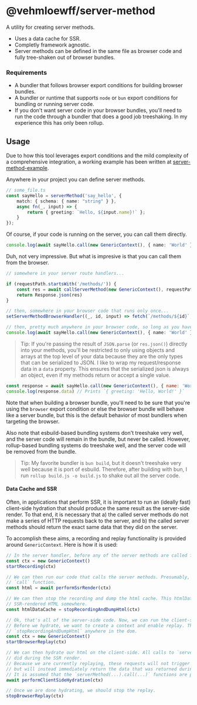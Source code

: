 # @vehmloewff/server-method

A utility for creating server methods.

- Uses a data cache for SSR.
- Completly framework agnostic.
- Server methods can be defined in the same file as browser code and fully tree-shaken out of browser bundles.

### Requirements

- A bundler that follows browser export conditions for building browser bundles.
- A bundler or runtime that supports `node` or `bun` export conditions for bundling or running server code.
- If you don't want server code in your browser bundles, you'll need to run the code through a bundler that does a good job treeshaking. In my experience this has only been rollup.

## Usage

Due to how this tool leverages export conditions and the mild complexity of a comprehensive integration, a working example has been written at [server-method-example](https://github.com/vehmloewff/server-method-example).

Anywhere in your project you can define server methods.

```ts
// some_file.ts
const sayHello = serverMethod('say_hello', {
	match: { schema: { name: "string" } },
	async fn(_, input) => {
		return { greeting: `Hello, ${input.name}!` };
	}
});
```

Of course, if your code is running on the server, you can call them directly.

```ts
console.log(await sayHello.call(new GenericContext(), { name: 'World' }));
```

Duh, not very impressive. But what is impresive is that you can call them from the browser.

```ts
// somewhere in your server route handlers...

if (requestPath.startsWith('/methods/')) {
	const res = await callServerMethod(new GenericContext(), requestPath.slice(9), await request.json());
	return Response.json(res)
}

// then, somewhere in your browser code that runs only once...
setServerMethodBrowserHandler((_, id, input) => fetch(`/methods/${id}`, { method: 'POST', body: JSON.stringify(input) }).then(res => res.json()))

// then, pretty much anywhere in your browser code, so long as you have called setServerMethodBrowserHandler already...
console.log(await sayHello.call(new GenericContext(), { name: 'World' })) // Sends request to server, then prints `{ greeting: 'Hello, World!' }`
```

> Tip: If you're passing the result of `JSON.parse` (or `res.json()`) directly into your methods, you'll be restricted to only using objects and arrays at the top level of your data because they are the only types that can be serialized to JSON. I like to wrap my request/response data in a `data` property. This ensures that the serialized json is always an object, even if my methods return or accept a single value.

```js
const response = await sayHello.call(new GenericContext(), { name: 'World' })
console.log(response.data) // Prints `{ greeting: 'Hello, World!' }`
```

Note that when building a browser bundle, you'll need to be sure that you're using the `browser` export condition or else the browser bundle will behave like a server bundle, but this is the default behavior of most bundlers when targeting the browser.

Also note that esbuild-based bundling systems don't treeshake very well, and the server code will remain in the bundle, but never be called. However, rollup-based bundling systems do treeshake well, and the server code will be removed from the bundle.

> Tip: My favorite bundler is `bun build`, but it doesn't treeshake very well because it is port of esbuild. Therefore, after building with bun, I run `rollup build.js -o build.js` to shake out all the server code.

#### Data Cache and SSR

Often, in applications that perform SSR, it is important to run an (ideally fast) client-side hydration that should produce the same result as the server-side render. To that end, it is necessary that a) the called server methods do not make a series of HTTP requests back to the server, and b) the called server methods should return the exact same data that they did on the server.

To accomplish these aims, a recording and replay functionality is provided around `GenericContext`. Here is how it is used:

```ts
// In the server handler, before any of the server methods are called for a given SSR request...
const ctx = new GenericContext()
startRecording(ctx)

// We can then run our code that calls the server methods. Presumably, `ctx` is passed into each of the server methods'
// `call` function.
const html = await performSsrRender(ctx)

// We can then stop the recording and dump the html cache. This htmlDataCache should be inserted directly into the
// SSR-rendered HTML somewhere.
const htmlDataCache = stopRecordingAndDumpHtml(ctx)

// Ok, that's all of the server-side code. Now, we can run the client-side hydration code.
// Before we hydrate, we want to create a context and enable replay. This function will look for the html generated by
// `stopRecordingAndDumpHtml` anywhere in the dom.
const ctx = new GenericContext()
startBrowserReplay(ctx)

// We can then hydrate our html on the client-side. All calls to `serverMethod(...).call(...)` must happen in the exact same order as they
// did during the SSR render.
// Because we are currently replaying, these requests will not trigger calls to the function passed into `setServerMethodBrowserHandler`
// but will instead immediately return the data that was returned during the SSR render.
// It is assumed that the `serverMethod(...).call(...)` functions are passed the `ctx` that replay was enabled on.
await performClientSideHydration(ctx)

// Once we are done hydrating, we should stop the replay.
stopBrowserReplay(ctx)
```
